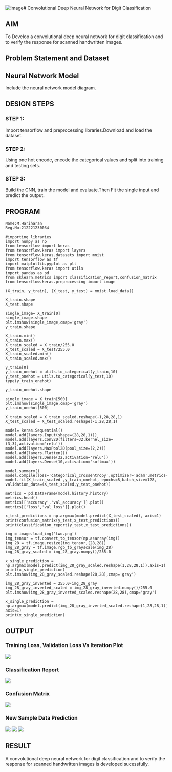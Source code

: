 ![image](https://github.com/Hariharan-061102/mnist-classification/assets/93427270/14e65872-f1bd-4793-b365-484082c9811e)# Convolutional Deep Neural Network for Digit Classification

## AIM

To Develop a convolutional deep neural network for digit classification and to verify the response for scanned handwritten images.

## Problem Statement and Dataset

## Neural Network Model

Include the neural network model diagram.

## DESIGN STEPS

### STEP 1:
Import tensorflow and preprocessing libraries.Download and load the dataset.

### STEP 2:
Using one hot encode, encode the categorical values and split into training and testing sets.

### STEP 3:
Build the CNN, train the model and evaluate.Then Fit the single input and predict the output.

## PROGRAM
```
Name:M.Hariharan
Reg.No:212221230034
```
```
#importing libraries
import numpy as np
from tensorflow import keras
from tensorflow.keras import layers
from tensorflow.keras.datasets import mnist
import tensorflow as tf
import matplotlib.pyplot as plt
from tensorflow.keras import utils
import pandas as pd
from sklearn.metrics import classification_report,confusion_matrix
from tensorflow.keras.preprocessing import image
```
```
(X_train, y_train), (X_test, y_test) = mnist.load_data()

X_train.shape
X_test.shape
```
```
single_image= X_train[0]
single_image.shape
plt.imshow(single_image,cmap='gray')
y_train.shape
```
```
X_train.min()
X_train.max()
X_train_scaled = X_train/255.0
X_test_scaled = X_test/255.0
X_train_scaled.min()
X_train_scaled.max()
```
```
y_train[0]
y_train_onehot = utils.to_categorical(y_train,10)
y_test_onehot = utils.to_categorical(y_test,10)
type(y_train_onehot)
```
```
y_train_onehot.shape
```
```
single_image = X_train[500]
plt.imshow(single_image,cmap='gray')
y_train_onehot[500]
```
```
X_train_scaled = X_train_scaled.reshape(-1,28,28,1)
X_test_scaled = X_test_scaled.reshape(-1,28,28,1)
```
```
model= keras.Sequential()
model.add(layers.Input(shape=(28,28,1)))
model.add(layers.Conv2D(filters=32,kernel_size=(3,3),activation='relu'))
model.add(layers.MaxPool2D(pool_size=(2,2)))
model.add(layers.Flatten())
model.add(layers.Dense(32,activation='relu'))
model.add(layers.Dense(10,activation='softmax'))

model.summary()
model.compile(loss='categorical_crossentropy',optimizer='adam',metrics='accuracy')
model.fit(X_train_scaled ,y_train_onehot, epochs=8,batch_size=128, validation_data=(X_test_scaled,y_test_onehot))
```
```
metrics = pd.DataFrame(model.history.history)
metrics.head()
metrics[['accuracy','val_accuracy']].plot()
metrics[['loss','val_loss']].plot()

x_test_predictions = np.argmax(model.predict(X_test_scaled), axis=1)
print(confusion_matrix(y_test,x_test_predictions))
print(classification_report(y_test,x_test_predictions))
```
```
img = image.load_img('two.png')
img_tensor = tf.convert_to_tensor(np.asarray(img))
img_28 = tf.image.resize(img_tensor,(28,28))
img_28_gray = tf.image.rgb_to_grayscale(img_28)
img_28_gray_scaled = img_28_gray.numpy()/255.0

x_single_prediction = np.argmax(model.predict(img_28_gray_scaled.reshape(1,28,28,1)),axis=1)
print(x_single_prediction)
plt.imshow(img_28_gray_scaled.reshape(28,28),cmap='gray')

img_28_gray_inverted = 255.0-img_28_gray
img_28_gray_inverted_scaled = img_28_gray_inverted.numpy()/255.0
plt.imshow(img_28_gray_inverted_scaled.reshape(28,28),cmap='gray')

x_single_prediction = np.argmax(model.predict(img_28_gray_inverted_scaled.reshape(1,28,28,1)), axis=1)
print(x_single_prediction)
```

## OUTPUT

### Training Loss, Validation Loss Vs Iteration Plot
![](1.png)

### Classification Report
![](2.png)


### Confusion Matrix
![](3.png)


### New Sample Data Prediction
![](4.png)
![](5.png)
![](6.png)

## RESULT
A convolutional deep neural network for digit classification and to verify the response for scanned handwritten images is developed sucessfully.
